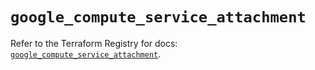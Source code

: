 # `google_compute_service_attachment`

Refer to the Terraform Registry for docs: [`google_compute_service_attachment`](https://registry.terraform.io/providers/hashicorp/google/5.26.0/docs/resources/compute_service_attachment).

